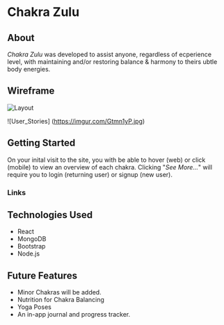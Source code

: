 
# Chakra Zulu

## About

*Chakra Zulu* was developed to assist anyone, regardless of ecperience level, with maintaining and/or restoring balance & harmony to theirs ubtle body energies.  

## Wireframe

![Layout](https://imgur.com/fHXoLHA.jpg)

![User_Stories] (https://imgur.com/Gtmn1yP.jpg)

## Getting Started

On your inital visit to the site, you with be able to hover (web) or click (mobile) to view an overview of each chakra. Clicking "*See More...*" will require you to login (returning user) or signup (new user).

### Links



## Technologies Used

- React
- MongoDB
- Bootstrap 
- Node.js

## Future Features

- Minor Chakras will be added.
- Nutrition for Chakra Balancing
- Yoga Poses
- An in-app journal and progress tracker.

